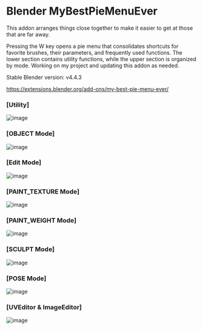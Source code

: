 # Blender MyBestPieMenuEver

This addon arranges things close together to make it easier to get at those that are far away.

Pressing the W key opens a pie menu that consolidates shortcuts for favorite brushes, their parameters, and frequently used functions. The lower section contains utility functions, while the upper section is organized by mode. Working on my project and updating this addon as needed.

Stable Blender version: v4.4.3

https://extensions.blender.org/add-ons/my-best-pie-menu-ever/


### [Utility]

![image](https://github.com/user-attachments/assets/97e484b8-a8b5-47dc-bb8c-6073138471d5)

### [OBJECT Mode]

![image](https://github.com/user-attachments/assets/78859d10-5835-499c-aeed-a4e7318a6068)

### [Edit Mode]

![image](https://github.com/user-attachments/assets/6b343f02-e3c0-451d-b4e4-ecf82d7ab689)

### [PAINT_TEXTURE Mode]

![image](https://github.com/user-attachments/assets/55b486ea-204a-4c19-a806-02feea50e3ee)

### [PAINT_WEIGHT Mode]

![image](https://github.com/user-attachments/assets/9b3d3827-ae81-4218-b63f-e197ecd064a5)

### [SCULPT Mode]

![image](https://github.com/user-attachments/assets/3412ce99-9b6c-4a89-815d-6db6a7d728cb)

### [POSE Mode]

![image](https://github.com/user-attachments/assets/437ac082-6e5a-4696-901d-05a595637652)

### [UVEditor & ImageEditor]

![image](https://github.com/user-attachments/assets/5f8d63e4-62c9-4450-8be4-9944b2dc7cc8)
